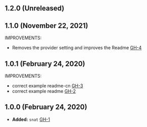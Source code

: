 ## 1.2.0 (Unreleased)
## 1.1.0 (November 22, 2021)

IMPROVEMENTS:

- Removes the provider setting and improves the Readme [GH-4](https://github.com/terraform-alicloud-modules/terraform-alicloud-snat/pull/4)

## 1.0.1 (February 24, 2020)

IMPROVEMENTS:

- correct example readme-cn [GH-3](https://github.com/terraform-alicloud-modules/terraform-alicloud-snat/pull/3)
- correct example readme [GH-2](https://github.com/terraform-alicloud-modules/terraform-alicloud-snat/pull/2)

## 1.0.0 (February 24, 2020)

- **Added:** `snat` [GH-1](https://github.com/terraform-alicloud-modules/terraform-alicloud-snat/pull/1)
